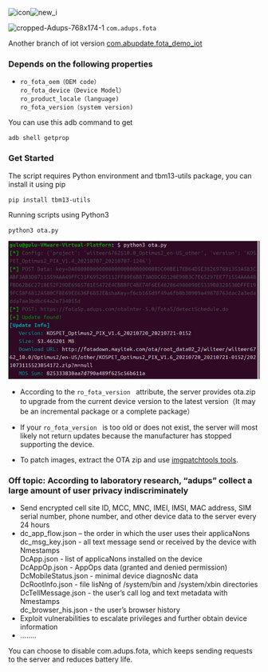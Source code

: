 ![icon](https://github.com/user-attachments/assets/e4436ac8-8583-4e6c-8258-eb4b96afbb59)![new_i](https://github.com/user-attachments/assets/edd27307-21e2-41c6-9b98-edfc4efd3f77)

![cropped-Adups-768x174-1](https://github.com/user-attachments/assets/a0f9d6c0-a7ee-4ef0-9a35-be00e9983659)
`com.adups.fota`


Another branch of iot version [com.abupdate.fota_demo_iot](https://github.com/harojpgyy/Get_Adups_FOTA/tree/abupdate.fota_demo_iot)


### Depends on the following properties

 
  * 
    ````
    ro_fota_oem（OEM code）
    ro_fota_device（Device Model）
    ro_product_locale（language)
    ro_fota_version（system version)
    ````
 You can use this adb command to get
       
       
    adb shell getprop
### Get Started
The script requires Python environment and tbm13-utils package, you can install it using pip

 ```
pip install tbm13-utils
 ```
Running scripts using Python3
```
python3 ota.py
 ```
 ![Script output when update is found](Examples.jpg)


 * According to the  `ro_fota_version ` attribute, the server provides ota.zip to upgrade from the current device version to the latest version（It may be an incremental package or a complete package）
   
* If your   `ro_fota_version `  is too old or does not exist, the server will most likely not return updates because the manufacturer has stopped supporting the device.
* To patch images, extract the OTA zip and use [imgpatchtools tools](https://github.com/erfanoabdi/imgpatchtools).

### Off topic: According to laboratory research, “adups” collect a large amount of user privacy indiscriminately
* Send encrypted cell site ID, MCC, MNC, IMEI, IMSI, MAC address, SIM serial number, phone number, and other device data to the server every 24 hours
* dc_app_flow.json – the order in which the user uses their applicaNons  
dc_msg_key.json - all text message send or received by the device with Nmestamps  
DcApp.json - list of applicaNons installed on the device  
DcAppOp.json - AppOps data (granted and denied permission)  
DcMobileStatus.json - minimal device diagnosNc data  
DcRootInfo.json - file lisNng of /system/bin and /system/xbin directories  
DcTellMessage.json - the user’s call log and text metadata with Nmestamps  
dc_browser_his.json - the user’s browser history
* Exploit vulnerabilities to escalate privileges and further obtain device information
* ........

You can choose to disable com.adups.fota, which keeps sending requests to the server and reduces battery life.
